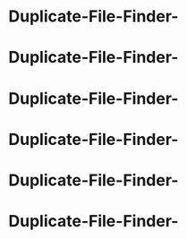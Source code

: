 # Duplicate-File-Finder-
# Duplicate-File-Finder-
# Duplicate-File-Finder-
# Duplicate-File-Finder-
# Duplicate-File-Finder-
# Duplicate-File-Finder-
